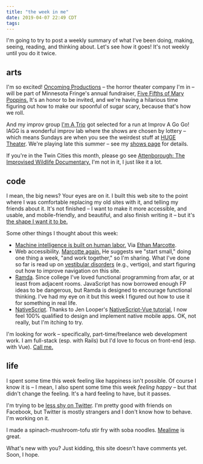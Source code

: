 ```yaml
---
title: "the week in me"
date: 2019-04-07 22:49 CDT
tags: 
---
```

I'm going to try to post a weekly summary of what I've been doing, making,
seeing, reading, and thinking about. Let's see how it goes! It's not
weekly until you do it twice.

## arts

I'm so excited! [Oncoming Productions][oncoming] –
the horror theater company I'm in – will be
part of Minnesota Fringe's annual fundraiser, 
[Five Fifths of Mary Poppins.][poppins] It's an honor to be
invited, and we're having a hilarious time figuring out how to make our
spoonful of sugar scary, because that's how we roll.     

And my improv group [I'm A Trio][trio] got selected for a run at
Improv A Go Go! IAGG is a wonderful improv lab 
where the shows are chosen by lottery – which means Sundays are when
you see the weirdest stuff at [HUGE Theater][huge]. We're playing late
this summer – see my [shows page][shows] for details.
 
If you're in the Twin Cities this month, please go see
[Attenborough: The Improvised Wildlife Documentary.][attenborough]
I'm not in it, I just like it a lot.

## code

I mean, the big news? Your eyes are on it. I built this web site to the
point where I was comfortable replacing my old sites with it, and
telling my friends about it. It's not finished – I want to make it more
accessible, and usable, and mobile-friendly, and beautiful, and also
finish writing
it – but it's [the shape I want it to be.][one-brain]

Some other things I thought about this week:

- [Machine intelligence is built on human labor.][kenya-ai]
  Via [Ethan Marcotte][trainers].  
- Web accessibility. [Marcotte again.][web-we-broke] He suggests we "start
  small," doing one thing a week, "and work together," so I'm sharing.
  What I've done so far is read up on [vestibular disorders][vestibular]
  (e.g., vertigo), and start figuring out how to improve navigation on
  this site.
- [Ramda][]. Since college I've loved functional programming from afar, or
  at least from adjacent rooms. JavaScript has now borrowed enough FP
  ideas to be dangerous, but Ramda is designed to encourage functional
  thinking. I've had my eye on it but this week I figured out how to
  use it for something in real life. 
- [NativeScript][]. Thanks to Jen Looper's [NativeScript-Vue tutorial][ns-vue],
  I now feel 100% qualified to design and implement native mobile apps. OK, not
  really, but I'm itching to try.       

I'm looking for work – specifically, part-time/freelance web development
work. I am full-stack (esp. with Rails) but I'd love to focus on front-end
(esp. with Vue). [Call me.][links] 

## life

I spent some time this week feeling like happiness isn't possible. Of course
I know it is – I mean, I also spent some time this week *feeling happy* – 
but that didn't
change the feeling. It's a hard feeling to have, but it passes. 

I'm trying to be [less shy on Twitter][twitter]. I'm pretty good with friends
on Facebook, but Twitter is mostly strangers and I don't know how to behave.
I'm working on it.

I made a spinach-mushroom-tofu stir fry with soba noodles. [Mealime][]
is great. 

What's new with you? Just kidding, this site doesn't have comments yet.
Soon, I hope. 

[oncoming]: https://www.facebook.com/oncomingpro/
[poppins]: https://www.minnesotafringe.org/event-calendar/five-fifths
[trio]: https://www.facebook.com/pg/imatrio
[shows]: https://www.erikostrom.com/arts/shows
[huge]: http://www.hugetheater.com
[spamalot]: https://ordway.org/event/monty-pythons-spamalot/
[attenborough]: https://www.hugetheater.com/event/attenborough-the-improvised-wildlife-documentary-2019-03-15-2019-04-05/
[one-brain]: https://www.erikostrom.com/arts/words/one-brain

[kenya-ai]: https://www.bbc.com/news/technology-46055595
[trainers]: https://ethanmarcotte.com/wrote/trainers/
[web-we-broke]: https://ethanmarcotte.com/wrote/the-web-we-broke/
[vestibular]: https://alistapart.com/article/accessibility-for-vestibular
[ramda]: https://ramdajs.com
[nativescript]: https://www.nativescript.org
[ns-vue]: https://nsvue-workshop.netlify.com

[links]: https://www.erikostrom.com/code/links
[twitter]: https://twitter.com/erikostrom
[mealime]: https://www.mealime.com
